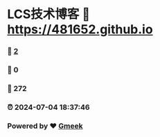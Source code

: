 # LCS技术博客 :link: https://481652.github.io 
### :page_facing_up: [2](https://481652.github.io/tag.html) 
### :speech_balloon: 0 
### :hibiscus: 272 
### :alarm_clock: 2024-07-04 18:37:46 
### Powered by :heart: [Gmeek](https://github.com/Meekdai/Gmeek)
